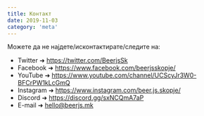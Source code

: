 ```yaml
---
title: Контакт
date: 2019-11-03
category: 'meta'
---
```


Можете да не најдете/исконтактирате/следите на:

- Twitter ➜ https://twitter.com/BeerjsSk
- Facebook ➜ https://www.facebook.com/beerjsskopje/
- YouTube ➜ https://www.youtube.com/channel/UCScyJr3W0-BFCrPW1kLcGmQ
- Instagram ➜ https://www.instagram.com/beer.js.skopje/
- Discord ➜ https://discord.gg/sxNCQmA7aP
- E-mail ➜ <a href="mailto:hello@beerjs.mk">hello@beerjs.mk</a>
